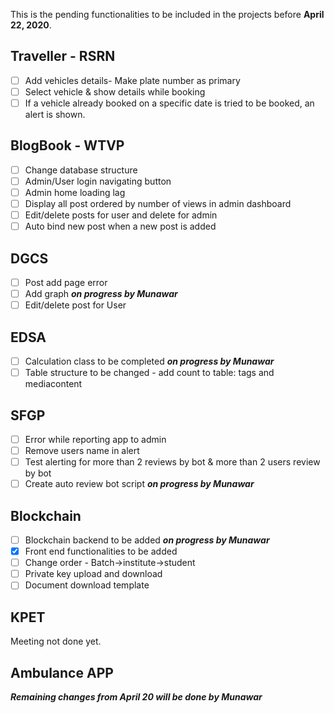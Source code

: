 This is the pending functionalities to be included in the projects before **April 22, 2020**.

## Traveller - RSRN
- [ ] Add vehicles details- Make plate number as primary
- [ ] Select vehicle & show details while booking
- [ ] If a vehicle already booked on a specific date is tried to be booked, an alert is shown.

## BlogBook - WTVP
- [ ] Change database structure
- [ ] Admin/User login navigating button
- [ ] Admin home loading lag
- [ ] Display all post ordered by number of views in admin dashboard
- [ ] Edit/delete posts for user and delete for admin
- [ ] Auto bind new post when a new post is added

## DGCS
- [ ] Post add page error
- [ ] Add graph ***on progress by Munawar***
- [ ] Edit/delete post for User

## EDSA
- [ ] Calculation class to be completed ***on progress by Munawar***
- [ ] Table structure to be changed - add count to table: tags and mediacontent

## SFGP
- [ ] Error while reporting app to admin
- [ ] Remove users name in alert
- [ ] Test alerting for more than 2 reviews by bot & more than 2 users review by bot
- [ ] Create auto review bot script ***on progress by Munawar***

## Blockchain
- [ ] Blockchain backend to be added ***on progress by Munawar***
- [x] Front end functionalities to be added
- [ ] Change order - Batch->institute->student
- [ ] Private key upload and download
- [ ] Document download template

## KPET
Meeting not done yet.

## Ambulance APP
***Remaining changes from April 20 will be done by Munawar***
